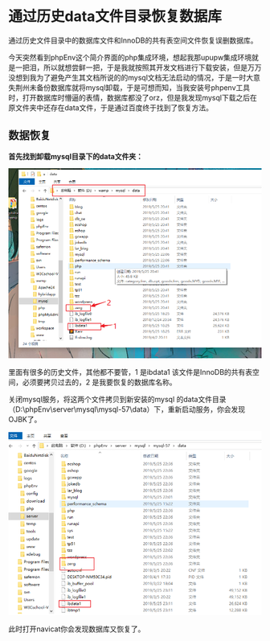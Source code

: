 # 通过历史data文件目录恢复数据库

通过历史文件目录中的数据库文件和InnoDB的共有表空间文件恢复误删数据库。
<!-- more -->

今天突然看到phpEnv这个简介界面的php集成环境，想起我那upupw集成环境就是一把泪，所以就想尝鲜一把，于是我就按照其开发文档进行下载安装，但是万万没想到我为了避免产生其文档所说的的mysql文档无法启动的情况，于是一时大意失荆州未备份数据库就将mysql卸载，于是可想而知，当我安装号phpenv工具时，打开数据库时懵逼的表情，数据库都没了orz，但是我发现mysql下载之后在原文件夹中还存在data文件，于是通过百度终于找到了恢复方法。

## 数据恢复

**首先找到卸载mysql目录下的data文件夹：**

![](https://raw.githubusercontent.com/fengnzl/HexoImages/master/img/20190526003715.png)

里面有很多的历史文件，其他都不要管，1 是ibdata1  该文件是InnoDB的共有表空间，必须要拷贝过去的，2 是我要恢复的数据库名称。

关闭mysql服务，将这两个文件拷贝到新安装的mysql 的data文件目录（D:\phpEnv\server\mysql\mysql-57\data）下，重新启动服务，你会发现OJBK了。

![](https://raw.githubusercontent.com/fengnzl/HexoImages/master/img/20190526004051.png)

此时打开navicat你会发现数据库又恢复了。

